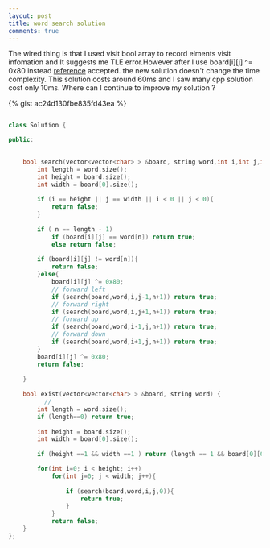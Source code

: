 ```yaml
---
layout: post
title: word search solution
comments: true
---
```

The wired thing is that I used visit bool array to record elments visit infomation and It suggests me TLE error.However after I use board[i][j] ^= 0x80 instead [reference](https://oj.leetcode.com/discuss/22848/why-my-solution-with-dfs-is-tle) accepted. the new solution doesn't change the time complexity. This solution costs around 60ms and I saw many cpp solution cost only  10ms. Where can I continue to improve my solution ?

{% gist ac24d130fbe835fd43ea %}

``` c++

class Solution {

public:

   
    bool search(vector<vector<char> > &board, string word,int i,int j,int n){
        int length = word.size();
        int height = board.size();
        int width = board[0].size();
        
        if (i == height || j == width || i < 0 || j < 0){
            return false;
        }    
        
        if ( n == length - 1)
            if (board[i][j] == word[n]) return true;
            else return false;
        
        if (board[i][j] != word[n]){
            return false;           
        }else{
            board[i][j] ^= 0x80;
            // forward left
            if (search(board,word,i,j-1,n+1)) return true;
            // forward right 
            if (search(board,word,i,j+1,n+1)) return true;
            // forward up 
            if (search(board,word,i-1,j,n+1)) return true;
            // forward down 
            if (search(board,word,i+1,j,n+1)) return true;
        }
        board[i][j] ^= 0x80;
        return false;
        
    }
    
    bool exist(vector<vector<char> > &board, string word) {
          //
        int length = word.size();
        if (length==0) return true;
        
        int height = board.size();
        int width = board[0].size();
        
        if (height ==1 && width ==1 ) return (length == 1 && board[0][0] == word[0]);

        for(int i=0; i < height; i++)
            for(int j=0; j < width; j++){
            
                if (search(board,word,i,j,0)){
                    return true;
                }
            }
            return false;
    }
};
```
